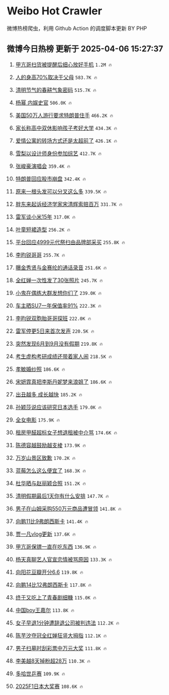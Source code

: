 # Weibo Hot Crawler 



微博热榜爬虫，利用 Github Action 的调度脚本更新 BY PHP 


## 微博今日热榜 更新于 2025-04-06 15:27:37 
1. [甲亢哥扫货被提醒后细心放好手机](https://s.weibo.com/weibo?q=%23%E7%94%B2%E4%BA%A2%E5%93%A5%E6%89%AB%E8%B4%A7%E8%A2%AB%E6%8F%90%E9%86%92%E5%90%8E%E7%BB%86%E5%BF%83%E6%94%BE%E5%A5%BD%E6%89%8B%E6%9C%BA%23&t=31&band_rank=1&Refer=top) `1.2M 🔥` 

1. [人的身高70%取决于父母](https://s.weibo.com/weibo?q=%23%E4%BA%BA%E7%9A%84%E8%BA%AB%E9%AB%9870%25%E5%8F%96%E5%86%B3%E4%BA%8E%E7%88%B6%E6%AF%8D%23&t=31&band_rank=2&Refer=top) `583.7K 🔥` 

1. [清明节气的春耕气象密码](https://s.weibo.com/weibo?q=%23%E6%B8%85%E6%98%8E%E8%8A%82%E6%B0%94%E7%9A%84%E6%98%A5%E8%80%95%E6%B0%94%E8%B1%A1%E5%AF%86%E7%A0%81%23&t=31&band_rank=3&Refer=top) `515.7K 🔥` 

1. [杨幂 内娱史官](https://s.weibo.com/weibo?q=%E6%9D%A8%E5%B9%82%20%E5%86%85%E5%A8%B1%E5%8F%B2%E5%AE%98&t=31&band_rank=4&Refer=top) `506.0K 🔥` 

1. [美国50万人游行要求特朗普住手](https://s.weibo.com/weibo?q=%23%E7%BE%8E%E5%9B%BD50%E4%B8%87%E4%BA%BA%E6%B8%B8%E8%A1%8C%E8%A6%81%E6%B1%82%E7%89%B9%E6%9C%97%E6%99%AE%E4%BD%8F%E6%89%8B%23&t=31&band_rank=5&Refer=top) `466.2K 🔥` 

1. [家长称高中双休影响孩子考好大学](https://s.weibo.com/weibo?q=%23%E5%AE%B6%E9%95%BF%E7%A7%B0%E9%AB%98%E4%B8%AD%E5%8F%8C%E4%BC%91%E5%BD%B1%E5%93%8D%E5%AD%A9%E5%AD%90%E8%80%83%E5%A5%BD%E5%A4%A7%E5%AD%A6%23&t=31&band_rank=6&Refer=top) `434.3K 🔥` 

1. [爱情公寓的转场方式还是太超前了](https://s.weibo.com/weibo?q=%E7%88%B1%E6%83%85%E5%85%AC%E5%AF%93%E7%9A%84%E8%BD%AC%E5%9C%BA%E6%96%B9%E5%BC%8F%E8%BF%98%E6%98%AF%E5%A4%AA%E8%B6%85%E5%89%8D%E4%BA%86&t=31&band_rank=7&Refer=top) `426.1K 🔥` 

1. [雪梨以设计师身份参加综艺](https://s.weibo.com/weibo?q=%E9%9B%AA%E6%A2%A8%E4%BB%A5%E8%AE%BE%E8%AE%A1%E5%B8%88%E8%BA%AB%E4%BB%BD%E5%8F%82%E5%8A%A0%E7%BB%BC%E8%89%BA&t=31&band_rank=8&Refer=top) `412.7K 🔥` 

1. [张峻豪演唱会](https://s.weibo.com/weibo?q=%23%E5%BC%A0%E5%B3%BB%E8%B1%AA%E6%BC%94%E5%94%B1%E4%BC%9A%23&t=31&band_rank=9&Refer=top) `359.4K 🔥` 

1. [特朗普回应股市崩盘](https://s.weibo.com/weibo?q=%23%E7%89%B9%E6%9C%97%E6%99%AE%E5%9B%9E%E5%BA%94%E8%82%A1%E5%B8%82%E5%B4%A9%E7%9B%98%23&t=31&band_rank=10&Refer=top) `342.4K 🔥` 

1. [原来一根头发可以分叉这么多](https://s.weibo.com/weibo?q=%E5%8E%9F%E6%9D%A5%E4%B8%80%E6%A0%B9%E5%A4%B4%E5%8F%91%E5%8F%AF%E4%BB%A5%E5%88%86%E5%8F%89%E8%BF%99%E4%B9%88%E5%A4%9A&t=31&band_rank=11&Refer=top) `339.5K 🔥` 

1. [胖东来起诉经济学家宋清辉索赔百万](https://s.weibo.com/weibo?q=%23%E8%83%96%E4%B8%9C%E6%9D%A5%E8%B5%B7%E8%AF%89%E7%BB%8F%E6%B5%8E%E5%AD%A6%E5%AE%B6%E5%AE%8B%E6%B8%85%E8%BE%89%E7%B4%A2%E8%B5%94%E7%99%BE%E4%B8%87%23&t=31&band_rank=12&Refer=top) `331.7K 🔥` 

1. [雷军谈小米15年](https://s.weibo.com/weibo?q=%23%E9%9B%B7%E5%86%9B%E8%B0%88%E5%B0%8F%E7%B1%B315%E5%B9%B4%23&t=31&band_rank=13&Refer=top) `317.0K 🔥` 

1. [叶童短裙造型](https://s.weibo.com/weibo?q=%23%E5%8F%B6%E7%AB%A5%E7%9F%AD%E8%A3%99%E9%80%A0%E5%9E%8B%23&t=31&band_rank=14&Refer=top) `256.2K 🔥` 

1. [平台回应4999元代祭扫由品牌部采买](https://s.weibo.com/weibo?q=%23%E5%B9%B3%E5%8F%B0%E5%9B%9E%E5%BA%944999%E5%85%83%E4%BB%A3%E7%A5%AD%E6%89%AB%E7%94%B1%E5%93%81%E7%89%8C%E9%83%A8%E9%87%87%E4%B9%B0%23&t=31&band_rank=15&Refer=top) `255.8K 🔥` 

1. [李昀锐哥哥](https://s.weibo.com/weibo?q=%E6%9D%8E%E6%98%80%E9%94%90%E5%93%A5%E5%93%A5&t=31&band_rank=16&Refer=top) `255.7K 🔥` 

1. [曝金秀贤与金赛纶的通话录音](https://s.weibo.com/weibo?q=%23%E6%9B%9D%E9%87%91%E7%A7%80%E8%B4%A4%E4%B8%8E%E9%87%91%E8%B5%9B%E7%BA%B6%E7%9A%84%E9%80%9A%E8%AF%9D%E5%BD%95%E9%9F%B3%23&t=31&band_rank=17&Refer=top) `251.6K 🔥` 

1. [全红婵一次性发了30张照片](https://s.weibo.com/weibo?q=%23%E5%85%A8%E7%BA%A2%E5%A9%B5%E4%B8%80%E6%AC%A1%E6%80%A7%E5%8F%91%E4%BA%8630%E5%BC%A0%E7%85%A7%E7%89%87%23&t=31&band_rank=18&Refer=top) `245.7K 🔥` 

1. [小鬼在偶练大群发想你们了](https://s.weibo.com/weibo?q=%23%E5%B0%8F%E9%AC%BC%E5%9C%A8%E5%81%B6%E7%BB%83%E5%A4%A7%E7%BE%A4%E5%8F%91%E6%83%B3%E4%BD%A0%E4%BB%AC%E4%BA%86%23&t=31&band_rank=19&Refer=top) `239.0K 🔥` 

1. [车主晒SU7一年保值率91%](https://s.weibo.com/weibo?q=%23%E8%BD%A6%E4%B8%BB%E6%99%92SU7%E4%B8%80%E5%B9%B4%E4%BF%9D%E5%80%BC%E7%8E%8791%25%23&t=31&band_rank=20&Refer=top) `222.3K 🔥` 

1. [李昀锐双胞胎哥哥探班](https://s.weibo.com/weibo?q=%23%E6%9D%8E%E6%98%80%E9%94%90%E5%8F%8C%E8%83%9E%E8%83%8E%E5%93%A5%E5%93%A5%E6%8E%A2%E7%8F%AD%23&t=31&band_rank=21&Refer=top) `222.0K 🔥` 

1. [雷军停更5日来首次发声](https://s.weibo.com/weibo?q=%23%E9%9B%B7%E5%86%9B%E5%81%9C%E6%9B%B45%E6%97%A5%E6%9D%A5%E9%A6%96%E6%AC%A1%E5%8F%91%E5%A3%B0%23&t=31&band_rank=22&Refer=top) `220.5K 🔥` 

1. [突然发现6月到9月没有假期](https://s.weibo.com/weibo?q=%23%E7%AA%81%E7%84%B6%E5%8F%91%E7%8E%B06%E6%9C%88%E5%88%B09%E6%9C%88%E6%B2%A1%E6%9C%89%E5%81%87%E6%9C%9F%23&t=31&band_rank=23&Refer=top) `219.8K 🔥` 

1. [考生虚构考研成绩还带着家人闹](https://s.weibo.com/weibo?q=%23%E8%80%83%E7%94%9F%E8%99%9A%E6%9E%84%E8%80%83%E7%A0%94%E6%88%90%E7%BB%A9%E8%BF%98%E5%B8%A6%E7%9D%80%E5%AE%B6%E4%BA%BA%E9%97%B9%23&t=31&band_rank=24&Refer=top) `218.5K 🔥` 

1. [孝敏婚纱照](https://s.weibo.com/weibo?q=%23%E5%AD%9D%E6%95%8F%E5%A9%9A%E7%BA%B1%E7%85%A7%23&t=31&band_rank=25&Refer=top) `186.6K 🔥` 

1. [宋妍霏真把李斯丹妮梦来浪姐了](https://s.weibo.com/weibo?q=%E5%AE%8B%E5%A6%8D%E9%9C%8F%E7%9C%9F%E6%8A%8A%E6%9D%8E%E6%96%AF%E4%B8%B9%E5%A6%AE%E6%A2%A6%E6%9D%A5%E6%B5%AA%E5%A7%90%E4%BA%86&t=31&band_rank=26&Refer=top) `186.6K 🔥` 

1. [出丑越多 成长越快](https://s.weibo.com/weibo?q=%E5%87%BA%E4%B8%91%E8%B6%8A%E5%A4%9A%20%E6%88%90%E9%95%BF%E8%B6%8A%E5%BF%AB&t=31&band_rank=27&Refer=top) `185.2K 🔥` 

1. [孙颖莎说应该研究日本选手](https://s.weibo.com/weibo?q=%23%E5%AD%99%E9%A2%96%E8%8E%8E%E8%AF%B4%E5%BA%94%E8%AF%A5%E7%A0%94%E7%A9%B6%E6%97%A5%E6%9C%AC%E9%80%89%E6%89%8B%23&t=31&band_rank=28&Refer=top) `179.0K 🔥` 

1. [全女电影](https://s.weibo.com/weibo?q=%E5%85%A8%E5%A5%B3%E7%94%B5%E5%BD%B1&t=31&band_rank=29&Refer=top) `175.9K 🔥` 

1. [租房甲醛超标女子想退租被中介骂](https://s.weibo.com/weibo?q=%23%E7%A7%9F%E6%88%BF%E7%94%B2%E9%86%9B%E8%B6%85%E6%A0%87%E5%A5%B3%E5%AD%90%E6%83%B3%E9%80%80%E7%A7%9F%E8%A2%AB%E4%B8%AD%E4%BB%8B%E9%AA%82%23&t=31&band_rank=30&Refer=top) `174.6K 🔥` 

1. [陈德容越鼓励越支棱](https://s.weibo.com/weibo?q=%E9%99%88%E5%BE%B7%E5%AE%B9%E8%B6%8A%E9%BC%93%E5%8A%B1%E8%B6%8A%E6%94%AF%E6%A3%B1&t=31&band_rank=31&Refer=top) `173.9K 🔥` 

1. [万岁山景区致歉](https://s.weibo.com/weibo?q=%23%E4%B8%87%E5%B2%81%E5%B1%B1%E6%99%AF%E5%8C%BA%E8%87%B4%E6%AD%89%23&t=31&band_rank=32&Refer=top) `170.2K 🔥` 

1. [蓝莓怎么这么便宜了](https://s.weibo.com/weibo?q=%23%E8%93%9D%E8%8E%93%E6%80%8E%E4%B9%88%E8%BF%99%E4%B9%88%E4%BE%BF%E5%AE%9C%E4%BA%86%23&t=31&band_rank=33&Refer=top) `168.3K 🔥` 

1. [杜华晒与赵丽颖合照](https://s.weibo.com/weibo?q=%23%E6%9D%9C%E5%8D%8E%E6%99%92%E4%B8%8E%E8%B5%B5%E4%B8%BD%E9%A2%96%E5%90%88%E7%85%A7%23&t=31&band_rank=34&Refer=top) `151.2K 🔥` 

1. [清明假期最后1天你有什么安排](https://s.weibo.com/weibo?q=%23%E6%B8%85%E6%98%8E%E5%81%87%E6%9C%9F%E6%9C%80%E5%90%8E1%E5%A4%A9%E4%BD%A0%E6%9C%89%E4%BB%80%E4%B9%88%E5%AE%89%E6%8E%92%23&t=31&band_rank=35&Refer=top) `147.7K 🔥` 

1. [男子在山姆采购550万元商品遭冒领](https://s.weibo.com/weibo?q=%23%E7%94%B7%E5%AD%90%E5%9C%A8%E5%B1%B1%E5%A7%86%E9%87%87%E8%B4%AD550%E4%B8%87%E5%85%83%E5%95%86%E5%93%81%E9%81%AD%E5%86%92%E9%A2%86%23&t=31&band_rank=36&Refer=top) `141.8K 🔥` 

1. [向鹏11比9弗朗西斯卡](https://s.weibo.com/weibo?q=%23%E5%90%91%E9%B9%8F11%E6%AF%949%E5%BC%97%E6%9C%97%E8%A5%BF%E6%96%AF%E5%8D%A1%23&t=31&band_rank=37&Refer=top) `141.4K 🔥` 

1. [贾一凡vlog更新](https://s.weibo.com/weibo?q=%E8%B4%BE%E4%B8%80%E5%87%A1vlog%E6%9B%B4%E6%96%B0&t=31&band_rank=38&Refer=top) `137.6K 🔥` 

1. [甲亢哥保镖一直在吃东西](https://s.weibo.com/weibo?q=%E7%94%B2%E4%BA%A2%E5%93%A5%E4%BF%9D%E9%95%96%E4%B8%80%E7%9B%B4%E5%9C%A8%E5%90%83%E4%B8%9C%E8%A5%BF&t=31&band_rank=39&Refer=top) `136.9K 🔥` 

1. [杨天真聊艺人官宣恋情被骂原因](https://s.weibo.com/weibo?q=%E6%9D%A8%E5%A4%A9%E7%9C%9F%E8%81%8A%E8%89%BA%E4%BA%BA%E5%AE%98%E5%AE%A3%E6%81%8B%E6%83%85%E8%A2%AB%E9%AA%82%E5%8E%9F%E5%9B%A0&t=31&band_rank=40&Refer=top) `133.3K 🔥` 

1. [向阳花豆瓣开分6.6](https://s.weibo.com/weibo?q=%23%E5%90%91%E9%98%B3%E8%8A%B1%E8%B1%86%E7%93%A3%E5%BC%80%E5%88%866.6%23&t=31&band_rank=41&Refer=top) `119.8K 🔥` 

1. [向鹏14比12弗朗西斯卡](https://s.weibo.com/weibo?q=%23%E5%90%91%E9%B9%8F14%E6%AF%9412%E5%BC%97%E6%9C%97%E8%A5%BF%E6%96%AF%E5%8D%A1%23&t=31&band_rank=42&Refer=top) `117.8K 🔥` 

1. [终于又吃上了青春剧细糠](https://s.weibo.com/weibo?q=%E7%BB%88%E4%BA%8E%E5%8F%88%E5%90%83%E4%B8%8A%E4%BA%86%E9%9D%92%E6%98%A5%E5%89%A7%E7%BB%86%E7%B3%A0&t=31&band_rank=43&Refer=top) `115.0K 🔥` 

1. [中国boy王嘉尔](https://s.weibo.com/weibo?q=%E4%B8%AD%E5%9B%BDboy%E7%8E%8B%E5%98%89%E5%B0%94&t=31&band_rank=44&Refer=top) `113.8K 🔥` 

1. [女子早退1分钟遭辞退公司被判违法](https://s.weibo.com/weibo?q=%23%E5%A5%B3%E5%AD%90%E6%97%A9%E9%80%801%E5%88%86%E9%92%9F%E9%81%AD%E8%BE%9E%E9%80%80%E5%85%AC%E5%8F%B8%E8%A2%AB%E5%88%A4%E8%BF%9D%E6%B3%95%23&t=31&band_rank=45&Refer=top) `112.2K 🔥` 

1. [陈芋汐夺冠全红婵狂竖大拇指](https://s.weibo.com/weibo?q=%23%E9%99%88%E8%8A%8B%E6%B1%90%E5%A4%BA%E5%86%A0%E5%85%A8%E7%BA%A2%E5%A9%B5%E7%8B%82%E7%AB%96%E5%A4%A7%E6%8B%87%E6%8C%87%23&t=31&band_rank=46&Refer=top) `112.1K 🔥` 

1. [男子扫墓时刮彩票中万元大奖](https://s.weibo.com/weibo?q=%23%E7%94%B7%E5%AD%90%E6%89%AB%E5%A2%93%E6%97%B6%E5%88%AE%E5%BD%A9%E7%A5%A8%E4%B8%AD%E4%B8%87%E5%85%83%E5%A4%A7%E5%A5%96%23&t=31&band_rank=47&Refer=top) `111.8K 🔥` 

1. [李美越8天掉粉超28万](https://s.weibo.com/weibo?q=%23%E6%9D%8E%E7%BE%8E%E8%B6%8A8%E5%A4%A9%E6%8E%89%E7%B2%89%E8%B6%8528%E4%B8%87%23&t=31&band_rank=48&Refer=top) `110.3K 🔥` 

1. [多哈世乒赛](https://s.weibo.com/weibo?q=%E5%A4%9A%E5%93%88%E4%B8%96%E4%B9%92%E8%B5%9B&t=31&band_rank=49&Refer=top) `109.9K 🔥` 

1. [2025F1日本大奖赛](https://s.weibo.com/weibo?q=%232025F1%E6%97%A5%E6%9C%AC%E5%A4%A7%E5%A5%96%E8%B5%9B%23&t=31&band_rank=50&Refer=top) `108.6K 🔥` 


